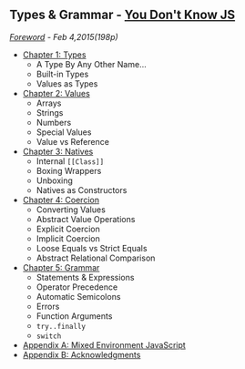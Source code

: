 ## Types & Grammar - [You Don't Know JS](https://github.com/kiyounglee/You-Dont-Know-JS/blob/master/README2.md)
*[Foreword](forword.md) - Feb 4,2015(198p)*
* [Chapter 1: Types](ch1.md)
	* A Type By Any Other Name...
	* Built-in Types
	* Values as Types
* [Chapter 2: Values](ch2.md)
	* Arrays
	* Strings
	* Numbers
	* Special Values
	* Value vs Reference
* [Chapter 3: Natives](ch3.md)
	* Internal `[[Class]]`
	* Boxing Wrappers
	* Unboxing
	* Natives as Constructors
* [Chapter 4: Coercion](ch4.md)
	* Converting Values
	* Abstract Value Operations
	* Explicit Coercion
	* Implicit Coercion
	* Loose Equals vs Strict Equals
	* Abstract Relational Comparison
* [Chapter 5: Grammar](ch5.md)
	* Statements & Expressions
	* Operator Precedence
	* Automatic Semicolons
	* Errors
	* Function Arguments
	* `try..finally`
	* `switch`
* [Appendix A: Mixed Environment JavaScript](apA.md)
* [Appendix B: Acknowledgments](apB.md)

